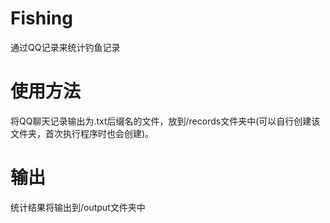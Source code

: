 # Fishing
通过QQ记录来统计钓鱼记录

# 使用方法
将QQ聊天记录输出为.txt后缀名的文件，放到/records文件夹中(可以自行创建该文件夹，首次执行程序时也会创建)。

# 输出
统计结果将输出到/output文件夹中
